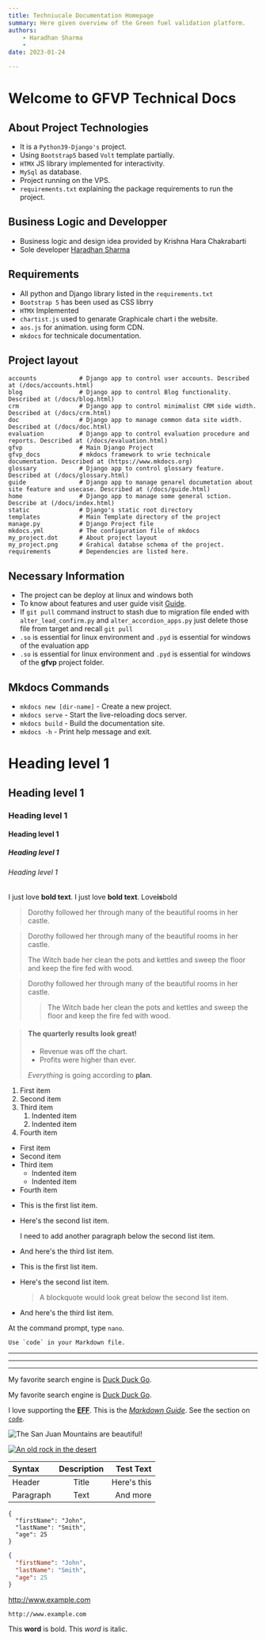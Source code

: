 ```yaml
---
title: Techniucale Documentation Homepage
summary: Here given overview of the Green fuel validation platform.
authors:
    - Haradhan Sharma
    - 
date: 2023-01-24

---
```

# Welcome to GFVP Technical Docs


## About Project Technologies
* It is a `Python39-Django's` project.
* Using `Bootstrap5` based `Volt` template partially.
* `HTMX` JS library implemented for interactivity.
* `MySql` as database.
* Project running on the VPS.
* `requirements.txt` explaining the package requirements to run the project.

## Business Logic and Developper

* Business logic and design idea provided by Krishna Hara Chakrabarti
* Sole developer [Haradhan Sharma](https://hrdnsh.com)

## Requirements

* All python and Django library listed in the `requirements.txt`
* `Bootstrap 5` has been used as CSS librry
* `HTMX` Implemented
* `chartist.js` used to genarate Graphicale chart i the website.
* `aos.js` for animation. using form CDN.
* `mkdocs` for technicale documentation.


## Project layout
    accounts            # Django app to control user accounts. Described at (/docs/accounts.html)
    blog                # Django app to control Blog functionality. Described at (/docs/blog.html)
    crm                 # Django app to control minimalist CRM side width. Described at (/docs/crm.html)
    doc                 # Django app to manage common data site width. Described at (/docs/doc.html)
    evaluation          # Django app to control evaluation procedure and reports. Described at (/docs/evaluation.html)
    gfvp                # Main Django Project
    gfvp_docs           # mkdocs framework to wrie technicale documentation. Described at (https://www.mkdocs.org)
    glossary            # Django app to control glossary feature. Described at (/docs/glossary.html)
    guide               # Django app to manage genarel documetation about site feature and usecase. Described at (/docs/guide.html)
    home                # Django app to manage some general sction. Describe at (/docs/index.html)
    static              # Django's static root directory
    templates           # Main Template directory of the project
    manage.py           # Django Project file
    mkdocs.yml          # The configuration file of mkdocs
    my_project.dot      # About project layout
    my_project.png      # Grahical databse schema of the project.
    requirements        # Dependencies are listed here.


## Necessary Information
* The project can be deploy at linux and windows both
* To know about features and user guide visit [Guide](https://gf-vp.com/guide).
* If `git pull` command instruct to stash due to migration file ended with `alter_lead_confirm.py` and `alter_accordion_apps.py` just delete those file from target and recall `git pull`
* `.so` is essential for linux environment and `.pyd` is essential for windows of the evaluation app
* `.so` is essential for linux environment and `.pyd` is essential for windows of the **gfvp** project folder.




## Mkdocs Commands 
* `mkdocs new [dir-name]` - Create a new project.
* `mkdocs serve` - Start the live-reloading docs server.
* `mkdocs build` - Build the documentation site.
* `mkdocs -h` - Print help message and exit.






# Heading level 1 
## Heading level 1
### Heading level 1
#### Heading level 1
##### Heading level 1
###### Heading level 1

I just love **bold text**.
I just love __bold text__.
Love**is**bold

> Dorothy followed her through many of the beautiful rooms in her castle.


> Dorothy followed her through many of the beautiful rooms in her castle.
>
> The Witch bade her clean the pots and kettles and sweep the floor and keep the fire fed with wood.


> Dorothy followed her through many of the beautiful rooms in her castle.
>
>> The Witch bade her clean the pots and kettles and sweep the floor and keep the fire fed with wood.



> #### The quarterly results look great!
>
> - Revenue was off the chart.
> - Profits were higher than ever.
>
>  *Everything* is going according to **plan**.


1. First item
2. Second item
3. Third item
    1. Indented item
    2. Indented item
4. Fourth item


- First item
- Second item
- Third item
    - Indented item
    - Indented item
- Fourth item

* This is the first list item.
* Here's the second list item.

    I need to add another paragraph below the second list item.

* And here's the third list item.


* This is the first list item.
* Here's the second list item.

    > A blockquote would look great below the second list item.

* And here's the third list item.


At the command prompt, type `nano`.


``Use `code` in your Markdown file.``


***

---

_________________


My favorite search engine is [Duck Duck Go](https://duckduckgo.com).

My favorite search engine is [Duck Duck Go](https://duckduckgo.com "The best search engine for privacy").


I love supporting the **[EFF](https://eff.org)**.
This is the *[Markdown Guide](https://www.markdownguide.org)*.
See the section on [`code`](#code).

![The San Juan Mountains are beautiful!](/assets/images/san-juan-mountains.jpg "San Juan Mountains")


[![An old rock in the desert](/assets/images/shiprock.jpg "Shiprock, New Mexico by Beau Rogers")](https://www.flickr.com/photos/beaurogers/31833779864/in/photolist-Qv3rFw-34mt9F-a9Cmfy-5Ha3Zi-9msKdv-o3hgjr-hWpUte-4WMsJ1-KUQ8N-deshUb-vssBD-6CQci6-8AFCiD-zsJWT-nNfsgB-dPDwZJ-bn9JGn-5HtSXY-6CUhAL-a4UTXB-ugPum-KUPSo-fBLNm-6CUmpy-4WMsc9-8a7D3T-83KJev-6CQ2bK-nNusHJ-a78rQH-nw3NvT-7aq2qf-8wwBso-3nNceh-ugSKP-4mh4kh-bbeeqH-a7biME-q3PtTf-brFpgb-cg38zw-bXMZc-nJPELD-f58Lmo-bXMYG-bz8AAi-bxNtNT-bXMYi-bXMY6-bXMYv)


| Syntax      | Description | Test Text     |
| :---        |    :----:   |          ---: |
| Header      | Title       | Here's this   |
| Paragraph   | Text        | And more      |


```
{
  "firstName": "John",
  "lastName": "Smith",
  "age": 25
}
```


```json
{
  "firstName": "John",
  "lastName": "Smith",
  "age": 25
}
```

http://www.example.com

`http://www.example.com`

This **word** is bold. This <em>word</em> is italic.